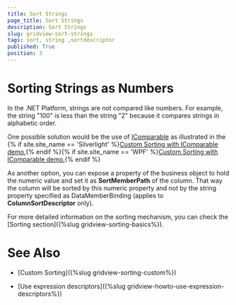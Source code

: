 ```yaml
---
title: Sort Strings
page_title: Sort Strings
description: Sort Strings
slug: gridview-sort-strings
tags: sort, string ,sortdescriptor
published: True
position: 3
---
```


# Sorting Strings as Numbers

In the .NET Platform, strings are not compared like numbers. For example, the string "100" is less than the string "2" because it compares strings in alphabetic order. 

One possible solution would be the use of [IComparable](http://msdn.microsoft.com/en-us/library/system.icomparable.aspx) as illustrated in the {% if site.site_name == 'Silverlight' %}[Custom Sorting with IComparable demo.](http://demos.telerik.com/silverlight/#GridView/IComparable){% endif %}{% if site.site_name == 'WPF' %}[Custom Sorting with IComparable demo.](http://demos.telerik.com/wpf){% endif %}

As another option, you can expose a property of the business object to hold the numeric value and set it as __SortMemberPath__ of the column. That way the column will be sorted by this numeric property and not by the string property specified as DataMemberBinding (applies to __ColumnSortDescriptor__ only).        

For more detailed information on the sorting mechanism, you can check the [Sorting section]({%slug gridview-sorting-basics%}).
        
# See Also

 * [Custom Sorting]({%slug gridview-sorting-custom%})

 * [Use expression descriptors]({%slug gridview-howto-use-expression-descriptors%})
